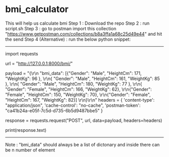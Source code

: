 # bmi_calculator
This will help us calculate bmi
Step 1 : Download the repo
Step 2 : run script.sh
Step 3 : go to postman import this collection "https://www.getpostman.com/collections/b8a3ffa1a68c25d49e44" and hit the send
Step 4 (Alternative) : run the below python snippet:

------------------------------------------------------------------
import requests

url = "http://127.0.0.1:8000/bmi/"

payload = "{\r\n   \"bmi_data\":  [{\"Gender\": \"Male\", \"HeightCm\": 171, \"WeightKg\": 96 }, \r\n{ \"Gender\": \"Male\", \"HeightCm\": 161, \"WeightKg\": 85 }, \r\n{ \"Gender\": \"Male\", \"HeightCm\": 180, \"WeightKg\": 77 }, \r\n{ \"Gender\": \"Female\", \"HeightCm\": 166, \"WeightKg\": 62}, \r\n{\"Gender\": \"Female\", \"HeightCm\": 150, \"WeightKg\": 70}, \r\n{\"Gender\": \"Female\", \"HeightCm\": 167, \"WeightKg\": 82}] \r\n}\r\n"
headers = {
    'content-type': "application/json",
    'cache-control': "no-cache",
    'postman-token': "ca41b24a-e05f-7c5d-d735-6b5d9487bbe5"
    }

response = requests.request("POST", url, data=payload, headers=headers)

print(response.text)

----------------------------------------------------------------------------------------------

Note : "bmi_data" should always be a list of dictonary and inside there can be n number of element

